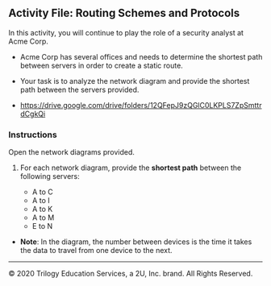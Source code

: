 ## Activity File: Routing Schemes and Protocols

In this activity, you will continue to play the role of a security analyst at Acme Corp.

- Acme Corp has several offices and needs to determine the shortest path between servers in order to create a static route.

- Your task is to analyze the network diagram and provide the shortest path between the servers provided.

- https://drive.google.com/drive/folders/12QFepJ9zQGlC0LKPLS7ZpSmttrdCgkQi
### Instructions
   
Open the network diagrams provided.

1. For each network diagram, provide the **shortest path** between the following servers:

    - A to C
    - A to I
    - A to K
    - A to M
    - E to N

  - **Note**: In the diagram, the number between devices is the time it takes the data to travel from one device to the next.

  ---
  © 2020 Trilogy Education Services, a 2U, Inc. brand. All Rights Reserved.
